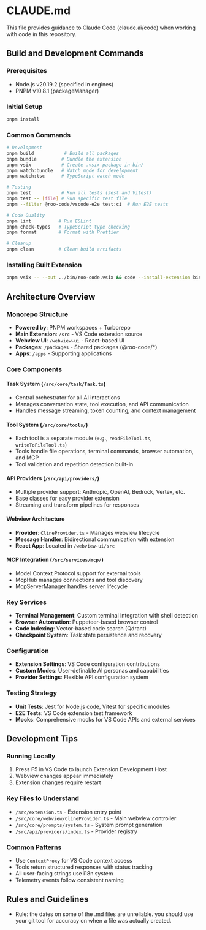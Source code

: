 # CLAUDE.md

This file provides guidance to Claude Code (claude.ai/code) when working with code in this repository.

## Build and Development Commands

### Prerequisites

- Node.js v20.19.2 (specified in engines)
- PNPM v10.8.1 (packageManager)

### Initial Setup

```bash
pnpm install
```

### Common Commands

```bash
# Development
pnpm build           # Build all packages
pnpm bundle         # Bundle the extension
pnpm vsix           # Create .vsix package in bin/
pnpm watch:bundle   # Watch mode for development
pnpm watch:tsc      # TypeScript watch mode

# Testing
pnpm test           # Run all tests (Jest and Vitest)
pnpm test -- [file] # Run specific test file
pnpm --filter @roo-code/vscode-e2e test:ci  # Run E2E tests

# Code Quality
pnpm lint          # Run ESLint
pnpm check-types   # TypeScript type checking
pnpm format        # Format with Prettier

# Cleanup
pnpm clean         # Clean build artifacts
```

### Installing Built Extension

```bash
pnpm vsix -- --out ../bin/roo-code.vsix && code --install-extension bin/roo-code.vsix
```

## Architecture Overview

### Monorepo Structure

- **Powered by**: PNPM workspaces + Turborepo
- **Main Extension**: `/src` - VS Code extension source
- **Webview UI**: `/webview-ui` - React-based UI
- **Packages**: `/packages` - Shared packages (@roo-code/\*)
- **Apps**: `/apps` - Supporting applications

### Core Components

#### Task System (`/src/core/task/Task.ts`)

- Central orchestrator for all AI interactions
- Manages conversation state, tool execution, and API communication
- Handles message streaming, token counting, and context management

#### Tool System (`/src/core/tools/`)

- Each tool is a separate module (e.g., `readFileTool.ts`, `writeToFileTool.ts`)
- Tools handle file operations, terminal commands, browser automation, and MCP
- Tool validation and repetition detection built-in

#### API Providers (`/src/api/providers/`)

- Multiple provider support: Anthropic, OpenAI, Bedrock, Vertex, etc.
- Base classes for easy provider extension
- Streaming and transform pipelines for responses

#### Webview Architecture

- **Provider**: `ClineProvider.ts` - Manages webview lifecycle
- **Message Handler**: Bidirectional communication with extension
- **React App**: Located in `/webview-ui/src`

#### MCP Integration (`/src/services/mcp/`)

- Model Context Protocol support for external tools
- McpHub manages connections and tool discovery
- McpServerManager handles server lifecycle

### Key Services

- **Terminal Management**: Custom terminal integration with shell detection
- **Browser Automation**: Puppeteer-based browser control
- **Code Indexing**: Vector-based code search (Qdrant)
- **Checkpoint System**: Task state persistence and recovery

### Configuration

- **Extension Settings**: VS Code configuration contributions
- **Custom Modes**: User-definable AI personas and capabilities
- **Provider Settings**: Flexible API configuration system

### Testing Strategy

- **Unit Tests**: Jest for Node.js code, Vitest for specific modules
- **E2E Tests**: VS Code extension test framework
- **Mocks**: Comprehensive mocks for VS Code APIs and external services

## Development Tips

### Running Locally

1. Press F5 in VS Code to launch Extension Development Host
2. Webview changes appear immediately
3. Extension changes require restart

### Key Files to Understand

- `/src/extension.ts` - Extension entry point
- `/src/core/webview/ClineProvider.ts` - Main webview controller
- `/src/core/prompts/system.ts` - System prompt generation
- `/src/api/providers/index.ts` - Provider registry

### Common Patterns

- Use `ContextProxy` for VS Code context access
- Tools return structured responses with status tracking
- All user-facing strings use i18n system
- Telemetry events follow consistent naming

## Rules and Guidelines

- Rule: the dates on some of the .md files are unreliable. you should use your git tool for accuracy on when a file was actually created.
